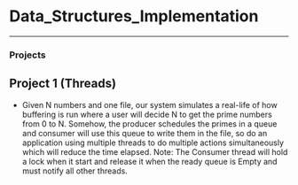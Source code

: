 
# Data_Structures_Implementation


***************************************************************************************************
### Projects
  ## Project 1 (Threads)
  * Given N numbers and one file, our system simulates a real-life of how 
  buffering is run where a user will decide N to get the prime numbers from
  0 to N. Somehow, the producer schedules the primes in a queue and 
  consumer will use this queue to write them in the file, so do an 
  application using multiple threads to do multiple actions simultaneously 
  which will reduce the time elapsed.
  Note: The Consumer thread will hold a lock when it start and release it when the 
  ready queue is Empty and must notify all other threads.
